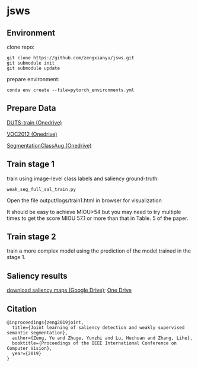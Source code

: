 # jsws

## Environment
clone repo:
```
git clone https://github.com/zengxianyu/jsws.git
git submodule init 
git submodule update
```

prepare environment:
```
conda env create --file=pytorch_environments.yml
```

## Prepare Data
[DUTS-train (Onedrive)](https://maildluteducn-my.sharepoint.com/:u:/g/personal/zengyu_mail_dlut_edu_cn/EaJni8OcXzxJi1BDQsjqh4YBFlY_UlMNHvF6TGm43dIDWg?e=AhNHVk)

[VOC2012 (Onedrive)](https://maildluteducn-my.sharepoint.com/:u:/g/personal/zengyu_mail_dlut_edu_cn/EVUJBg67ICxHqB_wfehc34gBQKi_RTJgnTCcUPnwxfTSIA?e=ef0AJw)

[SegmentationClassAug (Onedrive)](https://maildluteducn-my.sharepoint.com/:u:/g/personal/zengyu_mail_dlut_edu_cn/EXhmcGsGEaBPnhOffoNlh2UBUyZuB7Eck5WUbJ3f3pSSbA?e=vLLc34)

## Train stage 1
train using image-level class labels and saliency ground-truth:

```shell
weak_seg_full_sal_train.py
```

Open the file output/logs/train1.html in browser for visualization

It should be easy to achieve MIOU>54 but you may need to try multiple times to get the score MIOU 57.1 or more than that in Table. 5 of the paper. 

## Train stage 2
train a more complex model using the prediction of the model trained in the stage 1. 

## Saliency results

[download saliency maps (Google Drive)](https://drive.google.com/open?id=1KqO8bhJn2StXGblBL_9V6-yM2CSOBNsz); [One Drive](https://1drv.ms/u/s!AqVkBGUQ01XGjxiqc5pdH20yPXz4?e=WzCpBW)

## Citation
```
@inproceedings{zeng2019joint,
  title={Joint learning of saliency detection and weakly supervised semantic segmentation},
  author={Zeng, Yu and Zhuge, Yunzhi and Lu, Huchuan and Zhang, Lihe},
  booktitle={Proceedings of the IEEE International Conference on Computer Vision},
  year={2019}
}
```
